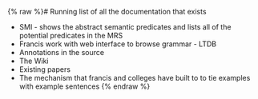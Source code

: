 {% raw %}# Running list of all the documentation that exists
- SMI - shows the abstract semantic predicates and lists all of the potential predicates in the MRS
- Francis work with web interface to browse grammar - LTDB
- Annotations in the source
- The Wiki
- Existing papers 
- The mechanism that francis and colleges have built to to tie examples with example sentences
<update date omitted for speed>{% endraw %}